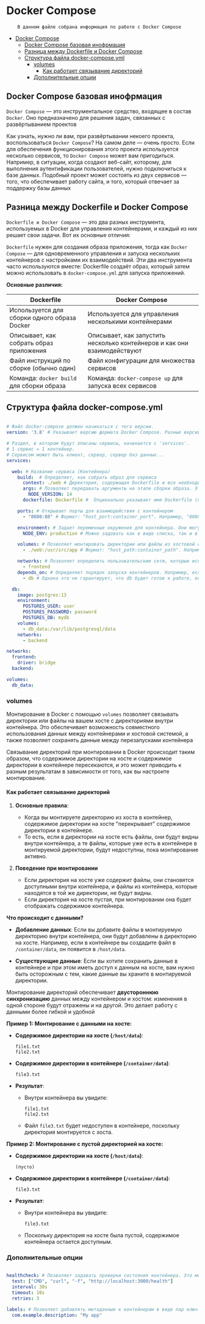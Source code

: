 # Docker Compose

```plantext
    В данном файле собрана информация по работе с Docker Compose
```

- [Docker Compose](#docker-compose)
  - [Docker Compose базовая инофрмация](#docker-compose-базовая-инофрмация)
  - [Разница между Dockerfile и Docker Compose](#разница-между-dockerfile-и-docker-compose)
  - [Структура файла docker-compose.yml](#структура-файла-docker-composeyml)
    - [volumes](#volumes)
      - [Как работает связывание директорий](#как-работает-связывание-директорий)
    - [Дополнительные опции](#дополнительные-опции)

## Docker Compose базовая инофрмация

`Docker Compose` — это инструментальное средство, входящее в состав `Docker`. Оно предназначено для решения задач, связанных с развёртыванием проектов

Как узнать, нужно ли вам, при развёртывании некоего проекта, воспользоваться `Docker Compose`? На самом деле — очень просто. Если для обеспечения функционирования этого проекта используется несколько сервисов, то `Docker Compose` может вам пригодиться. Например, в ситуации, когда создают веб-сайт, которому, для выполнения аутентификации пользователей, нужно подключиться к базе данных. Подобный проект может состоять из двух сервисов — того, что обеспечивает работу сайта, и того, который отвечает за поддержку базы данных

## Разница между Dockerfile и Docker Compose

`Dockerfile и Docker Compose` — это два разных инструмента, используемых в Docker для управления контейнерами, и каждый из них решает свои задачи. Вот их основные отличия:

`Dockerfile` нужен для создания образа приложения, тогда как `Docker Compose` — для одновременного управления и запуска нескольких контейнеров с настройками их взаимодействий. Эти два инструмента часто используются вместе: Dockerfile создаёт образ, который затем можно использовать в `docker-compose.yml` для запуска приложений.

**Основные различия:**

| **Dockerfile**                              | **Docker Compose**                         |
|---------------------------------------------|--------------------------------------------|
| Используется для сборки одного образа Docker | Используется для управления несколькими контейнерами |
| Описывает, как собрать образ приложения     | Описывает, как запустить несколько контейнеров и как они взаимодействуют |
| Файл инструкций по сборке (обычно один)     | Файл конфигурации для множества сервисов   |
| Команда: `docker build` для сборки образа   | Команда: `docker-compose up` для запуска всех сервисов |

## Структура файла docker-compose.yml

```yaml

# Файл docker-compose должен начинаться с тега версии.
version: '3.8' # Указывает версию формата Docker Compose. Разные версии могут поддерживать различные функции.

# Раздел, в котором будут описаны сервисы, начинается с 'services'.
# 1 сервис = 1 контейнер.
# Сервисом может быть клиент, сервер, сервер баз данных...
services:

  web: # Название сервиса (Контейнера)
    build:  # Определяет, как собрать образ для сервиса
      context: ./web # Директория, содержащая Dockerfile и все необходимые файлы для сборки
      args: # Позволяет передавать аргументы на этапе сборки образа. Эти аргументы можно использовать в Dockerfile
        NODE_VERSION: 14
      dockerfile: Dockerfile #  Опционально указывает имя Dockerfile (по умолчанию Dockerfile)

    ports: # Открывает порты для взаимодействия с контейнером
      - "8080:80" # Формат: "host_port:container_port". Например, "8080:80" направляет трафик с порта 8080 на хосте к порту 80 в контейнере

    environment: # Задает переменные окружения для контейнера. Они могут использоваться приложением внутри контейнера
      NODE_ENV: production # Можно задавать как в виде списка, так и в виде ключ-значение

    volumes: # Позволяет монтировать директории или файлы из хостовой системы в контейнер, что позволяет сохранять данные между перезапусками контейнера или делать разработку более удобной
      - ./web:/usr/src/app # Формат: "host_path:container_path". Например, - ./web:/usr/src/app монтирует директорию ./web с хоста в /usr/src/app внутри контейнера

    networks: # Позволяет определить пользовательские сети, которые используются для связи между контейнерами. По умолчанию все контейнеры подключаются к одной сети, но можно создать и использовать собственные
      - frontend
    depends_on: # Определяет порядок запуска контейнеров. Например, если сервис app зависит от сервиса db
      - db # Однако это не гарантирует, что db будет готов к работе, когда app запустится

  db:
    image: postgres:13
    environment:
      POSTGRES_USER: user
      POSTGRES_PASSWORD: password
      POSTGRES_DB: mydb
    volumes:
      - db_data:/var/lib/postgresql/data
    networks:
      - backend

networks:
  frontend:
    driver: bridge
  backend:

volumes:
  db_data:

```

### volumes

Монтирование в Docker с помощью `volumes` позволяет связывать директории или файлы на вашем хосте с директориями внутри контейнера. Это обеспечивает возможность совместного использования данных между контейнерами и хостовой системой, а также позволяет сохранять данные между перезапусками контейнера

Связывание директорий при монтировании в Docker происходит таким образом, что содержимое директории на хосте и содержимое директории в контейнере пересекаются, и это может приводить к разным результатам в зависимости от того, как вы настроите монтирование.

#### Как работает связывание директорий

1. **Основные правила**:
   - Когда вы монтируете директорию из хоста в контейнер, содержимое директории на хосте "перекрывает" содержимое директории в контейнере.
   - То есть, если в директории на хосте есть файлы, они будут видны внутри контейнера, а те файлы, которые уже есть в контейнере в монтируемой директории, будут недоступны, пока монтирование активно.

2. **Поведение при монтировании**
   - Если директория на хосте уже содержит файлы, они становятся доступными внутри контейнера, и файлы из контейнера, которые находятся в той же директории, не будут видны.
   - Если директория на хосте пустая, при монтировании она будет отображать содержимое контейнера.

**Что происходит с данными?**

- **Добавление данных**: Если вы добавите файлы в монтируемую директорию внутри контейнера, они будут добавлены в директорию на хосте. Например, если в контейнере вы создадите файл в `/container/data`, он появится в `/host/data`.

- **Существующие данные**: Если вы хотите сохранить данные в контейнере и при этом иметь доступ к данным на хосте, вам нужно быть осторожным с тем, какие данные вы храните в монтируемой директории.

Монтирование директорий обеспечивает **двустороннюю синхронизацию** данных между контейнером и хостом: изменения в одной стороне будут отражены и на другой. Это делает работу с данными более гибкой и удобной

**Пример 1: Монтирование с данными на хосте:**

- **Содержимое директории на хосте (`/host/data`)**:
  
  ```plantext
  file1.txt
  file2.txt
  ```

- **Содержимое директории в контейнере (`/container/data`)**:
  
  ```plantext
  file3.txt
  ```

- **Результат**:
  - Внутри контейнера вы увидите:
  
    ```plantext
    file1.txt
    file2.txt
    ```

  - Файл `file3.txt` будет недоступен в контейнере, поскольку директория монтируется с хоста.

**Пример 2: Монтирование с пустой директорией на хосте:**

- **Содержимое директории на хосте (`/host/data`)**:

  ```plantext
  (пусто)
  ```

- **Содержимое директории в контейнере (`/container/data`)**:
  
  ```plantext
  file3.txt
  ```

- **Результат**:
  - Внутри контейнера вы увидите:

    ```plantext
    file3.txt
    
    ```

  - Поскольку директория на хосте была пустой, содержимое контейнера остается доступным.

### Дополнительные опции

```yaml

healthcheck: # Позволяет задавать проверки состояния контейнера. Это может быть полезно для определения, работает ли сервис корректно
  test: ["CMD", "curl", "-f", "http://localhost:3000/health"]
  interval: 30s
  timeout: 10s
  retries: 3

labels: # Позволяет добавлять метаданные к контейнерам в виде пар ключ-значение. Это может быть полезно для организации и управления контейнерами
  com.example.description: "My app"
```
